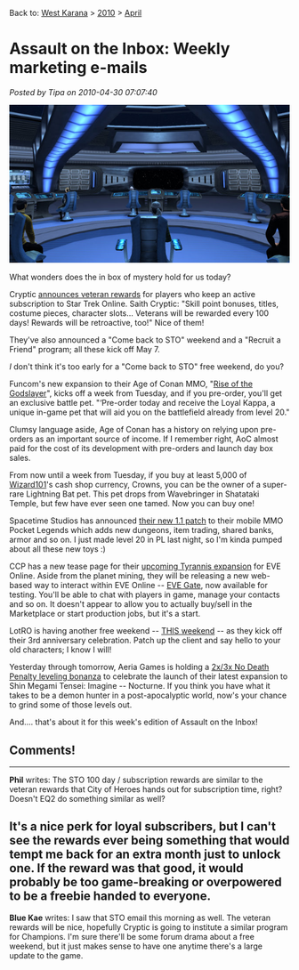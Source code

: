 Back to: [West Karana](/posts/westkarana.md) > [2010](/posts/2010/westkarana.md) > [April](./westkarana.md)
# Assault on the Inbox: Weekly marketing e-mails

*Posted by Tipa on 2010-04-30 07:07:40*

![](../../../uploads/2010/04/GameClient-2010-04-19-23-13-13-21.jpg "On the bridge of the USS Santa Cruz")

What wonders does the in box of mystery hold for us today?

Cryptic [announces veteran rewards](http://www.startrekonline.com/splash?redir=node/1594) for players who keep an active subscription to Star Trek Online. Saith Cryptic: "Skill point bonuses, titles, costume pieces, character slots... Veterans will be rewarded every 100 days! Rewards will be retroactive, too!" Nice of them!

They've also announced a "Come back to STO" weekend and a "Recruit a Friend" program; all these kick off May 7.

*I* don't think it's too early for a "Come back to STO" free weekend, do you?

Funcom's new expansion to their Age of Conan MMO, "[Rise of the Godslayer](http://www.ageofconan.com/)", kicks off a week from Tuesday, and if you pre-order, you'll get an exclusive battle pet. "‘Pre-order today and receive the Loyal Kappa, a unique in-game pet that will aid you on the battlefield already from level 20."

Clumsy language aside, Age of Conan has a history on relying upon pre-orders as an important source of income. If I remember right, AoC almost paid for the cost of its development with pre-orders and launch day box sales.

From now until a week from Tuesday, if you buy at least 5,000 of [Wizard101](https://www.wizard101.com/)'s cash shop currency, Crowns, you can be the owner of a super-rare Lightning Bat pet. This pet drops from Wavebringer in Shatataki Temple, but few have ever seen one tamed. Now you can buy one!

Spacetime Studios has announced [their new 1.1 patch](http://www.spacetimestudios.com/showthread.php?787-Version-1.1-has-been-submitted-to-Apple&utm_source=Spacetime+Studios+List&utm_campaign=5134a4a771-Update_1_1_Announcement4_29_2010&utm_medium=email) to their mobile MMO Pocket Legends which adds new dungeons, item trading, shared banks, armor and so on. I just made level 20 in PL last night, so I'm kinda pumped about all these new toys :)

CCP has a new tease page for their [upcoming Tyrannis expansion](http://www.eveonline.com/tyrannis/) for EVE Online. Aside from the planet mining, they will be releasing a new web-based way to interact within EVE Online -- [EVE Gate](https://test.evegate.com/), now available for testing. You'll be able to chat with players in game, manage your contacts and so on. It doesn't appear to allow you to actually buy/sell in the Marketplace or start production jobs, but it's a start.

LotRO is having another free weekend -- [THIS weekend](http://email.turbine.com/hostedemail/email.htm?h=306c4e6d87df9311ce72acf271e14b09&CID=8975781168&ch=A80E698332FA8DBF677F2F2E21D5B2CC) -- as they kick off their 3rd anniversary celebration. Patch up the client and say hello to your old characters; I know I will!

Yesterday through tomorrow, Aeria Games is holding a [2x/3x No Death Penalty leveling bonanza](http://forums.aeriagames.com/viewtopic.php?p=6188271) to celebrate the launch of their latest expansion to Shin Megami Tensei: Imagine -- Nocturne. If you think you have what it takes to be a demon hunter in a post-apocalyptic world, now's your chance to grind some of those levels out.

And.... that's about it for this week's edition of Assault on the Inbox!

## Comments!
---
**Phil** writes: The STO 100 day / subscription rewards are similar to the veteran rewards that City of Heroes hands out for subscription time, right? Doesn't EQ2 do something similar as well?

It's a nice perk for loyal subscribers, but I can't see the rewards ever being something that would tempt me back for an extra month just to unlock one. If the reward was that good, it would
probably be too game-breaking or overpowered to be a freebie handed to everyone.
---
**Blue Kae** writes: I saw that STO email this morning as well. The veteran rewards will be nice, hopefully Cryptic is going to institute a similar program for Champions. I'm sure there'll be some forum drama about a free weekend, but it just makes sense to have one anytime there's a large update to the game.
